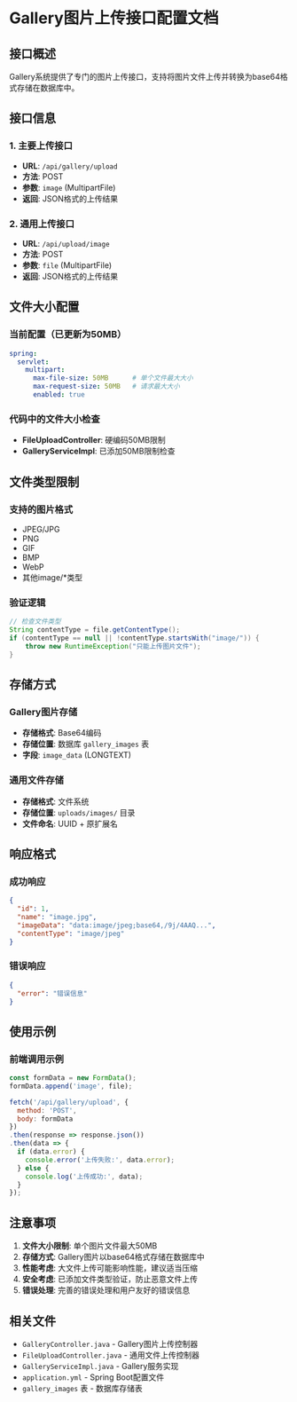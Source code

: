# Gallery图片上传接口配置文档

## 接口概述

Gallery系统提供了专门的图片上传接口，支持将图片文件上传并转换为base64格式存储在数据库中。

## 接口信息

### 1. 主要上传接口
- **URL**: `/api/gallery/upload`
- **方法**: POST
- **参数**: `image` (MultipartFile)
- **返回**: JSON格式的上传结果

### 2. 通用上传接口
- **URL**: `/api/upload/image`
- **方法**: POST
- **参数**: `file` (MultipartFile)
- **返回**: JSON格式的上传结果

## 文件大小配置

### 当前配置（已更新为50MB）
```yaml
spring:
  servlet:
    multipart:
      max-file-size: 50MB      # 单个文件最大大小
      max-request-size: 50MB   # 请求最大大小
      enabled: true
```

### 代码中的文件大小检查
- **FileUploadController**: 硬编码50MB限制
- **GalleryServiceImpl**: 已添加50MB限制检查

## 文件类型限制

### 支持的图片格式
- JPEG/JPG
- PNG
- GIF
- BMP
- WebP
- 其他image/*类型

### 验证逻辑
```java
// 检查文件类型
String contentType = file.getContentType();
if (contentType == null || !contentType.startsWith("image/")) {
    throw new RuntimeException("只能上传图片文件");
}
```

## 存储方式

### Gallery图片存储
- **存储格式**: Base64编码
- **存储位置**: 数据库 `gallery_images` 表
- **字段**: `image_data` (LONGTEXT)

### 通用文件存储
- **存储格式**: 文件系统
- **存储位置**: `uploads/images/` 目录
- **文件命名**: UUID + 原扩展名

## 响应格式

### 成功响应
```json
{
  "id": 1,
  "name": "image.jpg",
  "imageData": "data:image/jpeg;base64,/9j/4AAQ...",
  "contentType": "image/jpeg"
}
```

### 错误响应
```json
{
  "error": "错误信息"
}
```

## 使用示例

### 前端调用示例
```javascript
const formData = new FormData();
formData.append('image', file);

fetch('/api/gallery/upload', {
  method: 'POST',
  body: formData
})
.then(response => response.json())
.then(data => {
  if (data.error) {
    console.error('上传失败:', data.error);
  } else {
    console.log('上传成功:', data);
  }
});
```

## 注意事项

1. **文件大小限制**: 单个图片文件最大50MB
2. **存储方式**: Gallery图片以base64格式存储在数据库中
3. **性能考虑**: 大文件上传可能影响性能，建议适当压缩
4. **安全考虑**: 已添加文件类型验证，防止恶意文件上传
5. **错误处理**: 完善的错误处理和用户友好的错误信息

## 相关文件

- `GalleryController.java` - Gallery图片上传控制器
- `FileUploadController.java` - 通用文件上传控制器
- `GalleryServiceImpl.java` - Gallery服务实现
- `application.yml` - Spring Boot配置文件
- `gallery_images` 表 - 数据库存储表 
